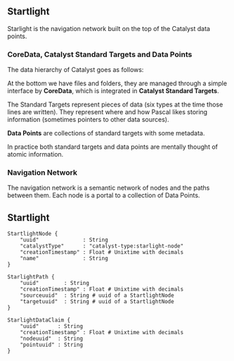 ## Startlight

Starlight is the navigation network built on the top of the Catalyst data points.

### CoreData, Catalyst Standard Targets and Data Points

The data hierarchy of Catalyst goes as follows:

At the bottom we have files and folders, they are managed through a simple interface by **CoreData**, which is integrated in **Catalyst Standard Targets**.

The Standard Targets represent pieces of data (six types at the time those lines are written). They represent where and how Pascal likes storing information (sometimes pointers to other data sources).

**Data Points** are collections of standard targets with some metadata.

In practice both standard targets and data points are mentally thought of atomic information.

### Navigation Network

The navigation network is a semantic network of nodes and the paths between them. Each node is a portal to a collection of Data Points.

## Startlight

```
StartlightNode {
    "uuid"              : String
    "catalystType"      : "catalyst-type:starlight-node"
    "creationTimestamp" : Float # Unixtime with decimals
    "name"              : String
}

StarlightPath {
    "uuid"        : String
    "creationTimestamp" : Float # Unixtime with decimals
    "sourceuuid"  : String # uuid of a StartlightNode
    "targetuuid"  : String # uuid of a StartlightNode
}

StarlightDataClaim {
    "uuid"      : String
    "creationTimestamp" : Float # Unixtime with decimals
    "nodeuuid"  : String
    "pointuuid" : String
}
```
